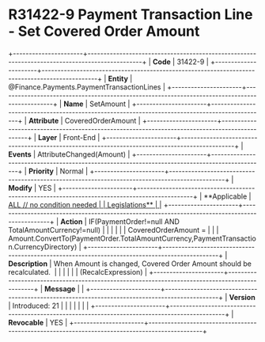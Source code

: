 ﻿---
erp.type: front-end-business-rule
erp.entity: Finance.Payments.PaymentTransactionLines
---

# R31422-9 Payment Transaction Line - Set Covered Order Amount
+----------------------+-----------------------------------------------------------------------------------------------+
| **Code**             | 31422-9                                                                                       |
+----------------------+-----------------------------------------------------------------------------------------------+
| **Entity**           | @Finance.Payments.PaymentTransactionLines                                                     |
+----------------------+-----------------------------------------------------------------------------------------------+
| **Name**             | SetAmount                                                                                     |
+----------------------+-----------------------------------------------------------------------------------------------+
| **Attribute**        | CoveredOrderAmount                                                                            |
+----------------------+-----------------------------------------------------------------------------------------------+
| **Layer**            | Front-End                                                                                     |
+----------------------+-----------------------------------------------------------------------------------------------+
| **Events**           | AttributeChanged(Amount)                                                                      |
+----------------------+-----------------------------------------------------------------------------------------------+
| **Priority**         | Normal                                                                                        |
+----------------------+-----------------------------------------------------------------------------------------------+
| **Modify**           | YES                                                                                           |
+----------------------+-----------------------------------------------------------------------------------------------+
| **Applicable         | [ALL // no condition needed                                                                   |
| Legislations**       | ](xref:applicable-legislations)                                                               |
+----------------------+-----------------------------------------------------------------------------------------------+
| **Action**           | IF(PaymentOrder!=null AND TotalAmountCurrency!=null)                                          |
|                      |                                                                                               |
|                      | CoveredOrderAmount =                                                                          |
|                      | Amount.ConvertTo(PaymentOrder.TotalAmountCurrency,PaymentTransaction.CurrencyDirectory)       |
+----------------------+-----------------------------------------------------------------------------------------------+
| **Description**      | When Amount is changed, Covered Order Amount should be recalculated.                          |
|                      |                                                                                               |
|                      | (RecalcExpression)                                                                            |
+----------------------+-----------------------------------------------------------------------------------------------+
| **Message**          |                                                                                               |
+----------------------+-----------------------------------------------------------------------------------------------+
| **Version**          | Introduced: 21                                                                                |
|                      |                                                                                               |
|                      |                                                                                               |
+----------------------+-----------------------------------------------------------------------------------------------+
| **Revocable**        | YES                                                                                           |
+----------------------+-----------------------------------------------------------------------------------------------+
